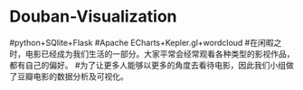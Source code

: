 # Douban-Visualization
#python+SQlite+Flask
#Apache ECharts+Kepler.gl+wordcloud
#在闲暇之时，电影已经成为我们生活的一部分。大家平常会经常观看各种类型的影视作品，都有自己的偏好。
#为了让更多人能够以更多的角度去看待电影，因此我们小组做了豆瓣电影的数据分析及可视化。
